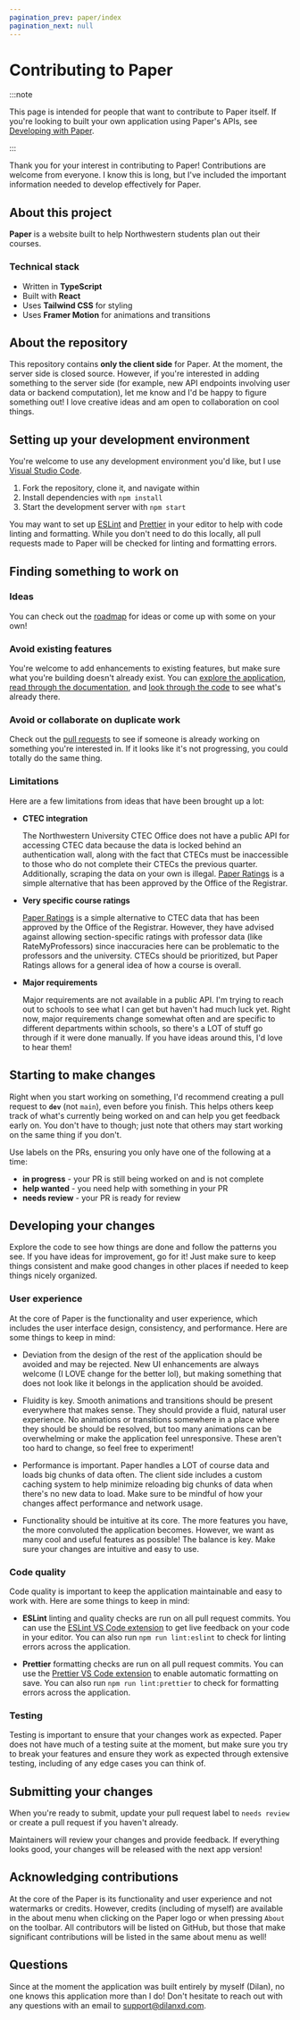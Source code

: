 ```yaml
---
pagination_prev: paper/index
pagination_next: null
---
```


# Contributing to Paper

:::note

This page is intended for people that want to contribute to Paper itself. If you're looking to built your own application using Paper's APIs, see [Developing with Paper](./develop/index.md).

:::

Thank you for your interest in contributing to Paper! Contributions are welcome from everyone. I know this is long, but I've included the important information needed to develop effectively for Paper.

## About this project

**Paper** is a website built to help Northwestern students plan out their courses.

### Technical stack

- Written in **TypeScript**
- Built with **React**
- Uses **Tailwind CSS** for styling
- Uses **Framer Motion** for animations and transitions

## About the repository

This repository contains **only the client side** for Paper. At the moment, the server side is closed source. However, if you're interested in adding something to the server side (for example, new API endpoints involving user data or backend computation), let me know and I'd be happy to figure something out! I love creative ideas and am open to collaboration on cool things.

## Setting up your development environment

You're welcome to use any development environment you'd like, but I use [Visual Studio Code](https://code.visualstudio.com/).

1. Fork the repository, clone it, and navigate within
2. Install dependencies with `npm install`
3. Start the development server with `npm start`

You may want to set up [ESLint](https://eslint.org/) and [Prettier](https://prettier.io/) in your editor to help with code linting and formatting. While you don't need to do this locally, all pull requests made to Paper will be checked for linting and formatting errors.

## Finding something to work on

### Ideas

You can check out the [roadmap](https://github.com/dilanx/paper.nu/blob/main/README.md#roadmap) for ideas or come up with some on your own!

### Avoid existing features

You're welcome to add enhancements to existing features, but make sure what you're building doesn't already exist. You can [explore the application](https://www.paper.nu), [read through the documentation](https://support.dilanxd.com/paper/), and [look through the code](https://github.com/dilanx/paper.nu/tree/main/src) to see what's already there.

### Avoid or collaborate on duplicate work

Check out the [pull requests](https://github.com/dilanx/paper/pulls) to see if someone is already working on something you're interested in. If it looks like it's not progressing, you could totally do the same thing.

### Limitations

Here are a few limitations from ideas that have been brought up a lot:

- **CTEC integration**

  The Northwestern University CTEC Office does not have a public API for accessing CTEC data because the data is locked behind an authentication wall, along with the fact that CTECs must be inaccessible to those who do not complete their CTECs the previous quarter. Additionally, scraping the data on your own is illegal. [Paper Ratings](https://support.dilanxd.com/paper/ratings/) is a simple alternative that has been approved by the Office of the Registrar.

- **Very specific course ratings**

  [Paper Ratings](https://support.dilanxd.com/paper/ratings/) is a simple alternative to CTEC data that has been approved by the Office of the Registrar. However, they have advised against allowing section-specific ratings with professor data (like RateMyProfessors) since inaccuracies here can be problematic to the professors and the university. CTECs should be prioritized, but Paper Ratings allows for a general idea of how a course is overall.

- **Major requirements**

  Major requirements are not available in a public API. I'm trying to reach out to schools to see what I can get but haven't had much luck yet. Right now, major requirements change somewhat often and are specific to different departments within schools, so there's a LOT of stuff go through if it were done manually. If you have ideas around this, I'd love to hear them!

## Starting to make changes

Right when you start working on something, I'd recommend creating a pull request to **`dev`** (not `main`), even before you finish. This helps others keep track of what's currently being worked on and can help you get feedback early on. You don't have to though; just note that others may start working on the same thing if you don't.

Use labels on the PRs, ensuring you only have one of the following at a time:

- **in progress** - your PR is still being worked on and is not complete
- **help wanted** - you need help with something in your PR
- **needs review** - your PR is ready for review

## Developing your changes

Explore the code to see how things are done and follow the patterns you see. If you have ideas for improvement, go for it! Just make sure to keep things consistent and make good changes in other places if needed to keep things nicely organized.

### User experience

At the core of Paper is the functionality and user experience, which includes the user interface design, consistency, and performance. Here are some things to keep in mind:

- Deviation from the design of the rest of the application should be avoided and may be rejected. New UI enhancements are always welcome (I LOVE change for the better lol), but making something that does not look like it belongs in the application should be avoided.

- Fluidity is key. Smooth animations and transitions should be present everywhere that makes sense. They should provide a fluid, natural user experience. No animations or transitions somewhere in a place where they should be should be resolved, but too many animations can be overwhelming or make the application feel unresponsive. These aren't too hard to change, so feel free to experiment!

- Performance is important. Paper handles a LOT of course data and loads big chunks of data often. The client side includes a custom caching system to help minimize reloading big chunks of data when there's no new data to load. Make sure to be mindful of how your changes affect performance and network usage.

- Functionality should be intuitive at its core. The more features you have, the more convoluted the application becomes. However, we want as many cool and useful features as possible! The balance is key. Make sure your changes are intuitive and easy to use.

### Code quality

Code quality is important to keep the application maintainable and easy to work with. Here are some things to keep in mind:

- **ESLint** linting and quality checks are run on all pull request commits. You can use the [ESLint VS Code extension](https://marketplace.visualstudio.com/items?itemName=dbaeumer.vscode-eslint) to get live feedback on your code in your editor. You can also run `npm run lint:eslint` to check for linting errors across the application.

- **Prettier** formatting checks are run on all pull request commits. You can use the [Prettier VS Code extension](https://marketplace.visualstudio.com/items?itemName=esbenp.prettier-vscode) to enable automatic formatting on save. You can also run `npm run lint:prettier` to check for formatting errors across the application.

### Testing

Testing is important to ensure that your changes work as expected. Paper does not have much of a testing suite at the moment, but make sure you try to break your features and ensure they work as expected through extensive testing, including of any edge cases you can think of.

## Submitting your changes

When you're ready to submit, update your pull request label to `needs review` or create a pull request if you haven't already.

Maintainers will review your changes and provide feedback. If everything looks good, your changes will be released with the next app version!

## Acknowledging contributions

At the core of the Paper is its functionality and user experience and not watermarks or credits. However, credits (including of myself) are available in the about menu when clicking on the Paper logo or when pressing `About` on the toolbar. All contributors will be listed on GitHub, but those that make significant contributions will be listed in the same about menu as well!

## Questions

Since at the moment the application was built entirely by myself (Dilan), no one knows this application more than I do! Don't hesitate to reach out with any questions with an email to [support@dilanxd.com](mailto:support@dilanxd.com).
